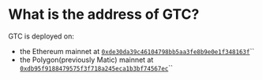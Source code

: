# What is the address of GTC?

GTC is deployed on:

* the Ethereum mainnet at [`0xde30da39c46104798bb5aa3fe8b9e0e1f348163f`](https://etherscan.io/address/0xde30da39c46104798bb5aa3fe8b9e0e1f348163f)\`\`
* the Polygon(previously Matic) mainnet at [`0xdb95f9188479575f3f718a245eca1b3bf74567ec`](https://polygonscan.com/token/0xdb95f9188479575f3f718a245eca1b3bf74567ec)\`\`
